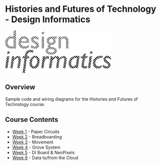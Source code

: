 # Histories and Futures of Technology - Design Informatics

![](images/di_logo.png)

## Overview

Sample code and wiring diagrams for the Histories and Futures of Technology course.

## Course Contents

- [Week 1](/examples/week-1/) - Paper Circuits
- [Week 2](/examples/week-2/) - Breadboarding
- [Week 3](/examples/week-3/) - Movement
- [Week 4](/examples/week-4/) - Grove System
- [Week 5](/examples/week-5/) - DI Board & NeoPixels
- [Week 6](/examples/week-6/) - Data to/from the Cloud
